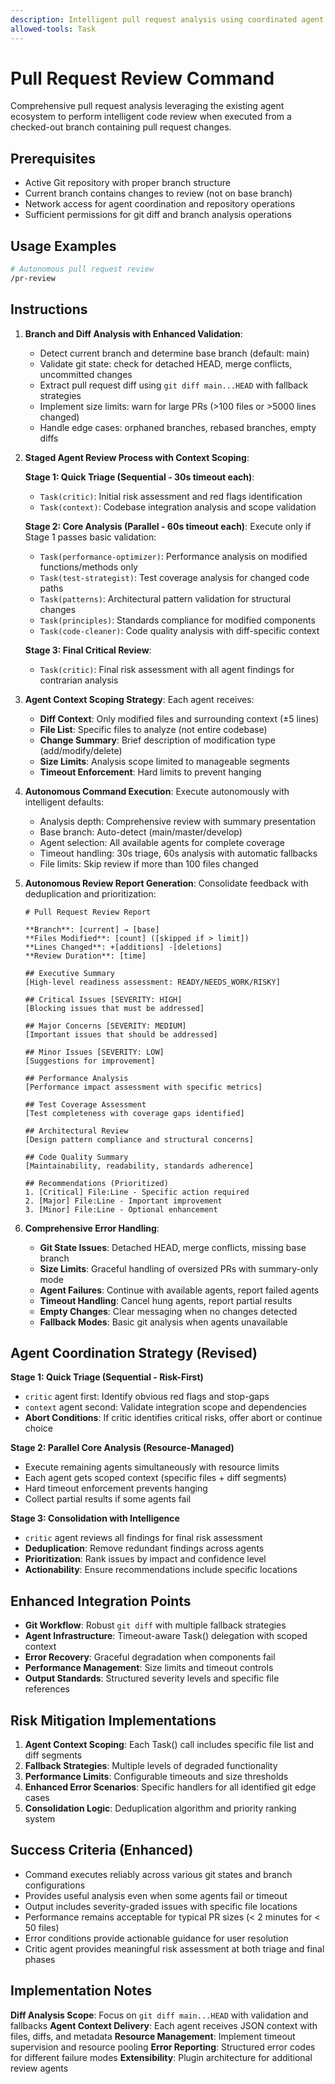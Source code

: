 ```yaml
---
description: Intelligent pull request analysis using coordinated agent workflows for comprehensive code review.
allowed-tools: Task
---
```


# Pull Request Review Command

Comprehensive pull request analysis leveraging the existing agent ecosystem to perform intelligent code review when executed from a checked-out branch containing pull request changes.

## Prerequisites

- Active Git repository with proper branch structure
- Current branch contains changes to review (not on base branch)
- Network access for agent coordination and repository operations
- Sufficient permissions for git diff and branch analysis operations

## Usage Examples

```bash
# Autonomous pull request review
/pr-review
```

## Instructions

1. **Branch and Diff Analysis with Enhanced Validation**:
   - Detect current branch and determine base branch (default: main)
   - Validate git state: check for detached HEAD, merge conflicts, uncommitted changes
   - Extract pull request diff using `git diff main...HEAD` with fallback strategies
   - Implement size limits: warn for large PRs (>100 files or >5000 lines changed)
   - Handle edge cases: orphaned branches, rebased branches, empty diffs

2. **Staged Agent Review Process with Context Scoping**:

   **Stage 1: Quick Triage (Sequential - 30s timeout each)**:
   - `Task(critic)`: Initial risk assessment and red flags identification
   - `Task(context)`: Codebase integration analysis and scope validation

   **Stage 2: Core Analysis (Parallel - 60s timeout each)**:
   Execute only if Stage 1 passes basic validation:
   - `Task(performance-optimizer)`: Performance analysis on modified functions/methods only
   - `Task(test-strategist)`: Test coverage analysis for changed code paths
   - `Task(patterns)`: Architectural pattern validation for structural changes
   - `Task(principles)`: Standards compliance for modified components
   - `Task(code-cleaner)`: Code quality analysis with diff-specific context

   **Stage 3: Final Critical Review**:
   - `Task(critic)`: Final risk assessment with all agent findings for contrarian analysis

3. **Agent Context Scoping Strategy**:
   Each agent receives:
   - **Diff Context**: Only modified files and surrounding context (±5 lines)
   - **File List**: Specific files to analyze (not entire codebase)
   - **Change Summary**: Brief description of modification type (add/modify/delete)
   - **Size Limits**: Analysis scope limited to manageable segments
   - **Timeout Enforcement**: Hard limits to prevent hanging

4. **Autonomous Command Execution**:
   Execute autonomously with intelligent defaults:
   - Analysis depth: Comprehensive review with summary presentation
   - Base branch: Auto-detect (main/master/develop)
   - Agent selection: All available agents for complete coverage
   - Timeout handling: 30s triage, 60s analysis with automatic fallbacks
   - File limits: Skip review if more than 100 files changed

5. **Autonomous Review Report Generation**:
   Consolidate feedback with deduplication and prioritization:

   ```
   # Pull Request Review Report

   **Branch**: [current] → [base]
   **Files Modified**: [count] ([skipped if > limit])
   **Lines Changed**: +[additions] -[deletions]
   **Review Duration**: [time]

   ## Executive Summary
   [High-level readiness assessment: READY/NEEDS_WORK/RISKY]

   ## Critical Issues [SEVERITY: HIGH]
   [Blocking issues that must be addressed]

   ## Major Concerns [SEVERITY: MEDIUM]
   [Important issues that should be addressed]

   ## Minor Issues [SEVERITY: LOW]
   [Suggestions for improvement]

   ## Performance Analysis
   [Performance impact assessment with specific metrics]

   ## Test Coverage Assessment
   [Test completeness with coverage gaps identified]

   ## Architectural Review
   [Design pattern compliance and structural concerns]

   ## Code Quality Summary
   [Maintainability, readability, standards adherence]

   ## Recommendations (Prioritized)
   1. [Critical] File:Line - Specific action required
   2. [Major] File:Line - Important improvement
   3. [Minor] File:Line - Optional enhancement
   ```

6. **Comprehensive Error Handling**:
   - **Git State Issues**: Detached HEAD, merge conflicts, missing base branch
   - **Size Limits**: Graceful handling of oversized PRs with summary-only mode
   - **Agent Failures**: Continue with available agents, report failed agents
   - **Timeout Handling**: Cancel hung agents, report partial results
   - **Empty Changes**: Clear messaging when no changes detected
   - **Fallback Modes**: Basic git analysis when agents unavailable

## Agent Coordination Strategy (Revised)

**Stage 1: Quick Triage (Sequential - Risk-First)**
- `critic` agent first: Identify obvious red flags and stop-gaps
- `context` agent second: Validate integration scope and dependencies
- **Abort Conditions**: If critic identifies critical risks, offer abort or continue choice

**Stage 2: Parallel Core Analysis (Resource-Managed)**
- Execute remaining agents simultaneously with resource limits
- Each agent gets scoped context (specific files + diff segments)
- Hard timeout enforcement prevents hanging
- Collect partial results if some agents fail

**Stage 3: Consolidation with Intelligence**
- `critic` agent reviews all findings for final risk assessment
- **Deduplication**: Remove redundant findings across agents
- **Prioritization**: Rank issues by impact and confidence level
- **Actionability**: Ensure recommendations include specific locations

## Enhanced Integration Points

- **Git Workflow**: Robust `git diff` with multiple fallback strategies
- **Agent Infrastructure**: Timeout-aware Task() delegation with scoped context
- **Error Recovery**: Graceful degradation when components fail
- **Performance Management**: Size limits and timeout controls
- **Output Standards**: Structured severity levels and specific file references

## Risk Mitigation Implementations

1. **Agent Context Scoping**: Each Task() call includes specific file list and diff segments
2. **Fallback Strategies**: Multiple levels of degraded functionality
3. **Performance Limits**: Configurable timeouts and size thresholds
4. **Enhanced Error Scenarios**: Specific handlers for all identified git edge cases
5. **Consolidation Logic**: Deduplication algorithm and priority ranking system

## Success Criteria (Enhanced)

- Command executes reliably across various git states and branch configurations
- Provides useful analysis even when some agents fail or timeout
- Output includes severity-graded issues with specific file locations
- Performance remains acceptable for typical PR sizes (< 2 minutes for < 50 files)
- Error conditions provide actionable guidance for user resolution
- Critic agent provides meaningful risk assessment at both triage and final phases

## Implementation Notes

**Diff Analysis Scope**: Focus on `git diff main...HEAD` with validation and fallbacks
**Agent Context Delivery**: Each agent receives JSON context with files, diffs, and metadata
**Resource Management**: Implement timeout supervision and resource pooling
**Error Reporting**: Structured error codes for different failure modes
**Extensibility**: Plugin architecture for additional review agents
